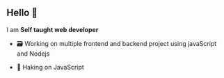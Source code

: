 ## Hello 👋

I am **Self taught web developer**

- 🗃️ Working on multiple frontend and backend project using javaScript and Nodejs

- 🎯 Haking on JavaScript
